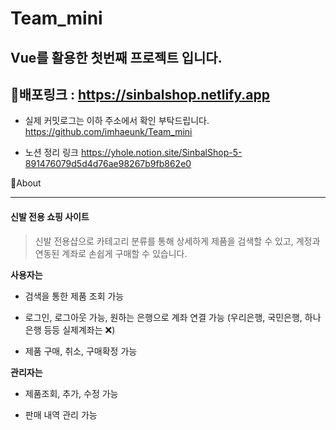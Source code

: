 # Team_mini

## Vue를 활용한 첫번째 프로젝트 입니다.



## 🎈배포링크 : https://sinbalshop.netlify.app

- 실제 커밋로그는 이하 주소에서 확인 부탁드립니다. https://github.com/imhaeunk/Team_mini

- 노션 정리 링크 https://yhole.notion.site/SinbalShop-5-891476079d5d4d76ae98267b9fb862e0

🧐About

<hr>

#### 신발 전용 쇼핑 사이트

> 신발 전용샵으로 카테고리 분류를 통해 상세하게 제품을 검색할 수 있고, 계정과연동된 계좌로 손쉽게 구매할 수 있습니다.

**사용자는**

- 검색을 통한 제품 조회 가능

- 로그인, 로그아웃 가능, 원하는 은행으로 계좌 연결 가능 (우리은행, 국민은행, 하나은행 등등 실제계좌는 ❌)

- 제품 구매, 취소, 구매확정 가능

**관리자는**

- 제품조회, 추가, 수정 가능

- 판매 내역 관리 가능
